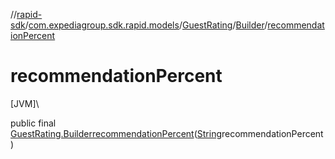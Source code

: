 //[rapid-sdk](../../../../index.md)/[com.expediagroup.sdk.rapid.models](../../index.md)/[GuestRating](../index.md)/[Builder](index.md)/[recommendationPercent](recommendation-percent.md)

# recommendationPercent

[JVM]\

public final [GuestRating.Builder](index.md)[recommendationPercent](recommendation-percent.md)([String](https://docs.oracle.com/javase/8/docs/api/java/lang/String.html)recommendationPercent)
